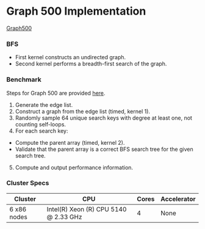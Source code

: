 # Graph 500 Implementation
[Graph500](http://www.graph500.org/referencecode)

### BFS
- First kernel constructs an undirected graph.
- Second kernel performs a breadth-first search of the graph.

### Benchmark
Steps for Graph 500 are provided [here](http://www.graph500.org/specifications).

1. Generate the edge list.
2. Construct a graph from the edge list (timed, kernel 1).
3. Randomly sample 64 unique search keys with degree at least one, not counting self-loops.
4. For each search key:
  - Compute the parent array (timed, kernel 2).
  - Validate that the parent array is a correct BFS search tree for the given search tree.
5. Compute and output performance information.

### Cluster Specs

| Cluster       | CPU                                   | Cores | Accelerator  |
|---------------|---------------------------------------|-------|--------------|
| 6 x86 nodes   | Intel(R) Xeon (R) CPU 5140 @ 2.33 GHz | 4     | None         |

